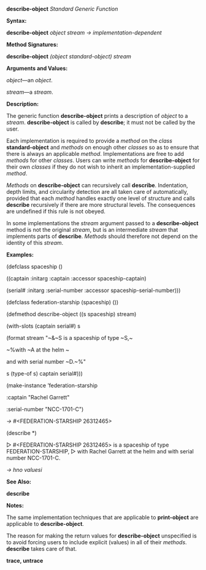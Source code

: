 **describe-object** *Standard Generic Function* 

**Syntax:** 

**describe-object** *object stream → implementation-dependent* 

**Method Signatures:** 

**describe-object** *(object standard-object) stream* 

**Arguments and Values:** 

*object*—an *object*. 

*stream*—a *stream*. 

**Description:** 

The generic function **describe-object** prints a description of *object* to a *stream*. **describe-object** is called by **describe**; it must not be called by the user. 

Each implementation is required to provide a *method* on the *class* **standard-object** and *methods* on enough other *classes* so as to ensure that there is always an applicable *method*. Implementations are free to add *methods* for other *classes*. Users can write *methods* for **describe-object** for their own *classes* if they do not wish to inherit an implementation-supplied *method*. 

*Methods* on **describe-object** can recursively call **describe**. Indentation, depth limits, and circularity detection are all taken care of automatically, provided that each *method* handles exactly one level of structure and calls **describe** recursively if there are more structural levels. The consequences are undefined if this rule is not obeyed. 



 

 

In some implementations the *stream* argument passed to a **describe-object** method is not the original *stream*, but is an intermediate *stream* that implements parts of **describe**. *Methods* should therefore not depend on the identity of this *stream*. 

**Examples:** 

(defclass spaceship () 

((captain :initarg :captain :accessor spaceship-captain) 

(serial# :initarg :serial-number :accessor spaceship-serial-number))) 

(defclass federation-starship (spaceship) ()) 

(defmethod describe-object ((s spaceship) stream) 

(with-slots (captain serial#) s 

(format stream "~&~S is a spaceship of type ~S,~ 

~%with ~A at the helm ~ 

and with serial number ~D.~%" 

s (type-of s) captain serial#))) 

(make-instance ’federation-starship 

:captain "Rachel Garrett" 

:serial-number "NCC-1701-C") 

*→* #&#60;FEDERATION-STARSHIP 26312465&#62; 

(describe \*) 

&#9655; #&#60;FEDERATION-STARSHIP 26312465&#62; is a spaceship of type FEDERATION-STARSHIP, &#9655; with Rachel Garrett at the helm and with serial number NCC-1701-C. 

*→ hno valuesi* 

**See Also:** 

**describe** 

**Notes:** 

The same implementation techniques that are applicable to **print-object** are applicable to **describe-object**. 

The reason for making the return values for **describe-object** unspecified is to avoid forcing users to include explicit (values) in all of their *methods*. **describe** takes care of that. 



 

 

**trace, untrace** 

